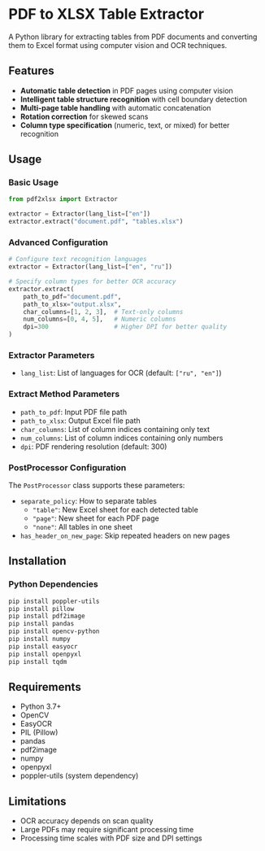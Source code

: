 # PDF to XLSX Table Extractor

A Python library for extracting tables from PDF documents and converting them to Excel format using computer vision and OCR techniques.

## Features

- **Automatic table detection** in PDF pages using computer vision
- **Intelligent table structure recognition** with cell boundary detection
- **Multi-page table handling** with automatic concatenation
- **Rotation correction** for skewed scans
- **Column type specification** (numeric, text, or mixed) for better recognition

## Usage

### Basic Usage

```python
from pdf2xlsx import Extractor

extractor = Extractor(lang_list=["en"])
extractor.extract("document.pdf", "tables.xlsx")
```

### Advanced Configuration

```python
# Configure text recognition languages
extractor = Extractor(lang_list=["en", "ru"])

# Specify column types for better OCR accuracy
extractor.extract(
    path_to_pdf="document.pdf",
    path_to_xlsx="output.xlsx",
    char_columns=[1, 2, 3],  # Text-only columns
    num_columns=[0, 4, 5],   # Numeric columns
    dpi=300                  # Higher DPI for better quality
)
```

### Extractor Parameters

- `lang_list`: List of languages for OCR (default: `["ru", "en"]`)

### Extract Method Parameters

- `path_to_pdf`: Input PDF file path
- `path_to_xlsx`: Output Excel file path
- `char_columns`: List of column indices containing only text
- `num_columns`: List of column indices containing only numbers
- `dpi`: PDF rendering resolution (default: 300)

### PostProcessor Configuration

The `PostProcessor` class supports these parameters:
- `separate_policy`: How to separate tables
  - `"table"`: New Excel sheet for each detected table
  - `"page"`: New sheet for each PDF page
  - `"none"`: All tables in one sheet
- `has_header_on_new_page`: Skip repeated headers on new pages

## Installation

### Python Dependencies

```bash
pip install poppler-utils
pip install pillow
pip install pdf2image
pip install pandas
pip install opencv-python
pip install numpy
pip install easyocr
pip install openpyxl
pip install tqdm
```

## Requirements

- Python 3.7+
- OpenCV
- EasyOCR
- PIL (Pillow)
- pandas
- pdf2image
- numpy
- openpyxl
- poppler-utils (system dependency)

## Limitations

- OCR accuracy depends on scan quality
- Large PDFs may require significant processing time
- Processing time scales with PDF size and DPI settings
